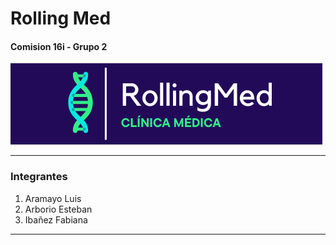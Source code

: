 # Rolling Med
#### Comision 16i - Grupo 2
[![Rolling Med](https://raw.githubusercontent.com/ArborioEsteban/RollingMed/master/img/Logorollingmed.img.png?token=GHSAT0AAAAAABXOH73TBRXKCYPXJLSUSC36Y2XBVGA "Rolling Med")](https://raw.githubusercontent.com/ArborioEsteban/RollingMed/master/img/Logorollingmed.img.png?token=GHSAT0AAAAAABXOH73TBRXKCYPXJLSUSC36Y2XBVGA "Rolling Med")

------------

### Integrantes
1. Aramayo Luis
1. Arborio Esteban
1. Ibañez Fabiana

------------